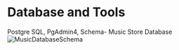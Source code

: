 # Database and Tools
Postgre SQL, PgAdmin4, 
Schema-
Music Store Database
    ![MusicDatabaseSchema](https://github.com/sharana789/SQL_Music_Store_Analysis/assets/100864427/d649de69-6bb6-4ed8-bfd4-4de575a1afae)       
